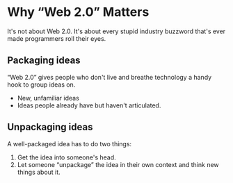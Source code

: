 # Why “Web 2.0” Matters

It's not about Web 2.0. It's about every stupid industry buzzword that's ever
made programmers roll their eyes.

## Packaging ideas

“Web 2.0” gives people who don't live and breathe technology a handy hook to
group ideas on.

* New, unfamiliar ideas
* Ideas people already have but haven't articulated.

## Unpackaging ideas

A well-packaged idea has to do two things:

1. Get the idea into someone's head.
2. Let someone “unpackage” the idea in their own context and think new things
    about it.
